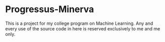 # Progressus-Minerva

This is a project for my college program on Machine Learning. Any and every use of the source code in here is reserved exclusively to me and me only. 
